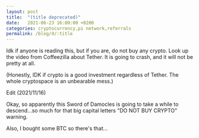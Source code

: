 ```yaml
---
layout: post
title:  "(title deprecated)"
date:   2021-06-23 16:00:00 +0200
categories: cryptocurrency,pi network,referrals
permalink: /blog/4/:title
---
```

Idk if anyone is reading this, but if you are, do not buy any crypto. Look up the video from Coffeezilla about Tether.
It is going to crash, and it will not be pretty at all.

(Honestly, IDK if crypto is a good investment regardless of Tether. The whole cryptospace is an unbearable mess.)

Edit (2021/11/16)

Okay, so apparently this Sword of Damocles is going to take a while to descend...so much for that big capital letters "DO NOT BUY CRYPTO" warning.

Also, I bought some BTC so there\'s that...